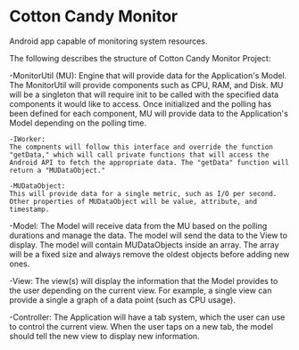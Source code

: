 # Cotton Candy Monitor
Android app capable of monitoring system resources.

The following describes the structure of Cotton Candy Monitor Project:

-MonitorUtil (MU):
Engine that will provide data for the Application's Model. The MonitorUtil will provide components such as CPU, RAM, and Disk. MU will be a singleton that will require init to be called with the specified data components it would like to access. Once initialized and the polling has been defined for each component, MU will provide data to the Application's Model depending on the polling time.

	-IWorker:
	The compnents will follow this interface and override the function "getData," which will call private functions that will access the Android API to fetch the appropriate data. The "getData" function will return a "MUDataObject."
	
	-MUDataObject:
	This will provide data for a single metric, such as I/O per second. Other properties of MUDataObject will be value, attribute, and timestamp.

-Model:
The Model will receive data from the MU based on the polling durations and manage the data. The model will send the data to the View to display. The model will contain MUDataObjects inside an array. The array will be a fixed size and always remove the oldest objects before adding new ones.

-View:
The view(s) will display the information that the Model provides to the user depending on the current view. For example, a single view can provide a single a graph of a data point (such as CPU usage).

-Controller:
The Application will have a tab system, which the user can use to control the current view. When the user taps on a new tab, the model should tell the new view to display new information.